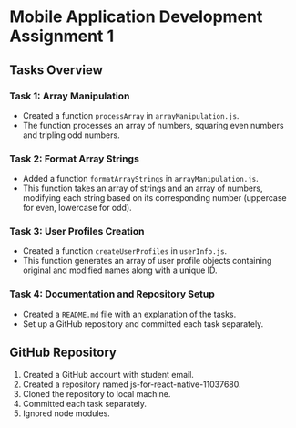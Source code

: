 # Mobile Application Development Assignment 1



## Tasks Overview

### Task 1: Array Manipulation
- Created a function `processArray` in `arrayManipulation.js`.
- The function processes an array of numbers, squaring even numbers and tripling odd numbers.

### Task 2: Format Array Strings
- Added a function `formatArrayStrings` in `arrayManipulation.js`.
- This function takes an array of strings and an array of numbers, modifying each string based on its corresponding number (uppercase for even, lowercase for odd).

### Task 3: User Profiles Creation
- Created a function `createUserProfiles` in `userInfo.js`.
- This function generates an array of user profile objects containing original and modified names along with a unique ID.

### Task 4: Documentation and Repository Setup
- Created a `README.md` file with an explanation of the tasks.
- Set up a GitHub repository and committed each task separately.

## GitHub Repository
1. Created a GitHub account with student email.
2. Created a repository named js-for-react-native-11037680.
3. Cloned the repository to local machine.
4. Committed each task separately.
5. Ignored node modules.

